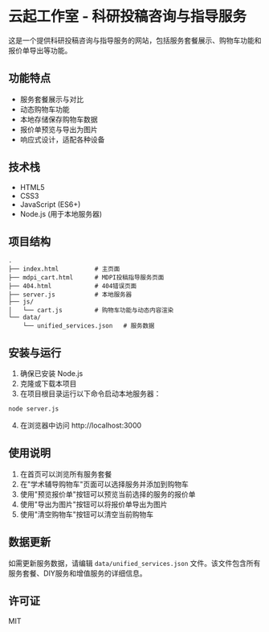 # 云起工作室 - 科研投稿咨询与指导服务

这是一个提供科研投稿咨询与指导服务的网站，包括服务套餐展示、购物车功能和报价单导出等功能。

## 功能特点

- 服务套餐展示与对比
- 动态购物车功能
- 本地存储保存购物车数据
- 报价单预览与导出为图片
- 响应式设计，适配各种设备

## 技术栈

- HTML5
- CSS3
- JavaScript (ES6+)
- Node.js (用于本地服务器)

## 项目结构

```
.
├── index.html          # 主页面
├── mdpi_cart.html      # MDPI投稿指导服务页面
├── 404.html            # 404错误页面
├── server.js           # 本地服务器
├── js/
│   └── cart.js         # 购物车功能与动态内容渲染
└── data/
    └── unified_services.json   # 服务数据
```

## 安装与运行

1. 确保已安装 Node.js
2. 克隆或下载本项目
3. 在项目根目录运行以下命令启动本地服务器：

```bash
node server.js
```

4. 在浏览器中访问 http://localhost:3000

## 使用说明

1. 在首页可以浏览所有服务套餐
2. 在"学术辅导购物车"页面可以选择服务并添加到购物车
3. 使用"预览报价单"按钮可以预览当前选择的服务的报价单
4. 使用"导出为图片"按钮可以将报价单导出为图片
5. 使用"清空购物车"按钮可以清空当前购物车

## 数据更新

如需更新服务数据，请编辑 `data/unified_services.json` 文件。该文件包含所有服务套餐、DIY服务和增值服务的详细信息。

## 许可证

MIT 